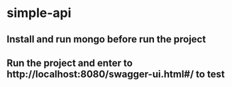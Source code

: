 # simple-api
## Install and run mongo before run the project
## Run the project and enter to http://localhost:8080/swagger-ui.html#/ to test
